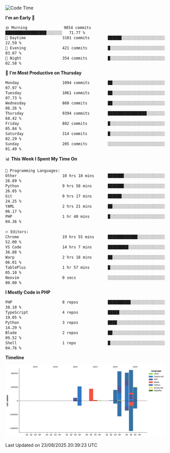 <!--START_SECTION:waka-->
![Code Time](http://img.shields.io/badge/Code%20Time-4%2C051%20hrs%2019%20mins-blue)

**I'm an Early 🐤** 

```text
🌞 Morning                9854 commits        ██████████████████░░░░░░░   71.77 % 
🌆 Daytime                3101 commits        ██████░░░░░░░░░░░░░░░░░░░   22.59 % 
🌃 Evening                421 commits         █░░░░░░░░░░░░░░░░░░░░░░░░   03.07 % 
🌙 Night                  354 commits         █░░░░░░░░░░░░░░░░░░░░░░░░   02.58 % 
```
📅 **I'm Most Productive on Thursday** 

```text
Monday                   1094 commits        ██░░░░░░░░░░░░░░░░░░░░░░░   07.97 % 
Tuesday                  1061 commits        ██░░░░░░░░░░░░░░░░░░░░░░░   07.73 % 
Wednesday                860 commits         ██░░░░░░░░░░░░░░░░░░░░░░░   06.26 % 
Thursday                 9394 commits        █████████████████░░░░░░░░   68.42 % 
Friday                   802 commits         █░░░░░░░░░░░░░░░░░░░░░░░░   05.84 % 
Saturday                 314 commits         █░░░░░░░░░░░░░░░░░░░░░░░░   02.29 % 
Sunday                   205 commits         ░░░░░░░░░░░░░░░░░░░░░░░░░   01.49 % 
```


📊 **This Week I Spent My Time On** 

```text
💬 Programming Languages: 
Other                    10 hrs 18 mins      ███████░░░░░░░░░░░░░░░░░░   26.89 % 
Python                   9 hrs 58 mins       ███████░░░░░░░░░░░░░░░░░░   26.05 % 
Git                      9 hrs 17 mins       ██████░░░░░░░░░░░░░░░░░░░   24.25 % 
YAML                     2 hrs 21 mins       ██░░░░░░░░░░░░░░░░░░░░░░░   06.17 % 
PHP                      1 hr 40 mins        █░░░░░░░░░░░░░░░░░░░░░░░░   04.36 % 

🔥 Editors: 
Chrome                   19 hrs 55 mins      █████████████░░░░░░░░░░░░   52.00 % 
VS Code                  14 hrs 7 mins       █████████░░░░░░░░░░░░░░░░   36.88 % 
Warp                     2 hrs 18 mins       ██░░░░░░░░░░░░░░░░░░░░░░░   06.01 % 
TablePlus                1 hr 57 mins        █░░░░░░░░░░░░░░░░░░░░░░░░   05.10 % 
Neovim                   0 secs              ░░░░░░░░░░░░░░░░░░░░░░░░░   00.00 % 
```

**I Mostly Code in PHP** 

```text
PHP                      8 repos             ██████████░░░░░░░░░░░░░░░   38.10 % 
TypeScript               4 repos             █████░░░░░░░░░░░░░░░░░░░░   19.05 % 
Python                   3 repos             ████░░░░░░░░░░░░░░░░░░░░░   14.29 % 
Blade                    2 repos             ██░░░░░░░░░░░░░░░░░░░░░░░   09.52 % 
Shell                    1 repo              █░░░░░░░░░░░░░░░░░░░░░░░░   04.76 % 
```



**Timeline**

![Lines of Code chart](https://raw.githubusercontent.com/abrahamgreyson/abrahamgreyson/main/assets/bar_graph.png)


 Last Updated on 23/08/2025 20:39:23 UTC
<!--END_SECTION:waka-->
